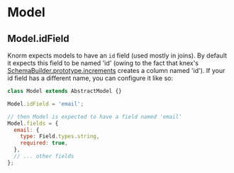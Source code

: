 # Model

## Model.idField

Knorm expects models to have an `id` field (used mostly in joins). By default it
expects this field to be named 'id' (owing to the fact that knex's
[SchemaBuilder.prototype.increments](http://knexjs.org/#Schema-increments)
creates a column named 'id'). If your id field has a different name, you can
configure it like so:

```js
class Model extends AbstractModel {}

Model.idField = 'email';

// then Model is expected to have a field named 'email'
Model.fields = {
  email: {
    type: Field.types.string,
    required: true,
  },
  // ... other fields
};
```
